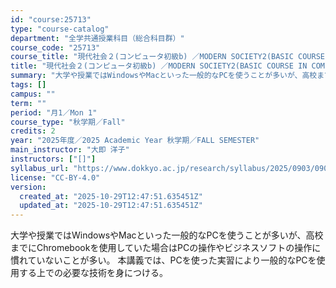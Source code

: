 ```yaml
---
id: "course:25713"
type: "course-catalog"
department: "全学共通授業科目（総合科目群）"
course_code: "25713"
course_title: "現代社会２(コンピュータ初級b) ／MODERN SOCIETY2(BASIC COURSE IN COMPUTER APPLICATIONS (B))"
title: "現代社会２(コンピュータ初級b) ／MODERN SOCIETY2(BASIC COURSE IN COMPUTER APPLICATIONS (B))"
summary: "大学や授業ではWindowsやMacといった一般的なPCを使うことが多いが、高校までにChromebookを使用していた場合はPCの操作やビジネスソフトの操作に慣れていないことが多い。 本講義では、PCを使った実習により一般的なPCを使用す…"
tags: []
campus: ""
term: ""
period: "月1／Mon 1"
course_type: "秋学期／Fall"
credits: 2
year: "2025年度／2025 Academic Year 秋学期／FALL SEMESTER"
main_instructor: "大即 洋子"
instructors: ["[]"]
syllabus_url: "https://www.dokkyo.ac.jp/research/syllabus/2025/0903/0903_25713_ja_JP.html"
license: "CC-BY-4.0"
version:
  created_at: "2025-10-29T12:47:51.635451Z"
  updated_at: "2025-10-29T12:47:51.635451Z"
---
```

大学や授業ではWindowsやMacといった一般的なPCを使うことが多いが、高校までにChromebookを使用していた場合はPCの操作やビジネスソフトの操作に慣れていないことが多い。 本講義では、PCを使った実習により一般的なPCを使用する上での必要な技術を身につける。
